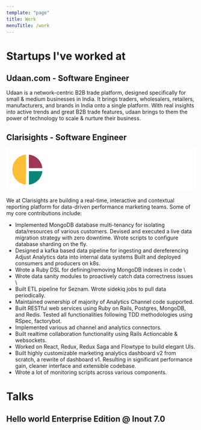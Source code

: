 ```yaml
---
template: "page"
title: Work
menuTitle: /work
---
```


# Startups I've worked at
## Udaan.com - Software Engineer

Udaan is a network-centric B2B trade platform, designed specifically for small & medium businesses in India. It brings traders, wholesalers, retailers, manufacturers, and brands in India onto a single platform. With real insights into active trends and great B2B trade features, udaan brings to them the power of technology to scale & nurture their business.


## Clarisights - Software Engineer
![Lokesh Devnani](./logo-ext.svg)

We at Clarisights are building a real-time, interactive and contextual reporting platform for data-driven performance marketing teams. Some of my core contributions include:

* Implemented MongoDB database multi-tenancy for isolating data/resources of various customers.
Devised and executed a live data migration strategy with zero downtime.
Wrote scripts to configure database sharding on the fly.
* Designed a kafka based data pipeline for ingesting and dereferencing Adjust Analytics data into internal data systems
Built and deployed consumers and producers on k8s.
* Wrote a Ruby DSL for defining/removing MongoDB indexes in code \\
* Wrote data sanity modules to proactively catch data correctness issues \\
* Built ETL pipeline for Seznam. Wrote sidekiq jobs to pull data periodically.
* Maintained ownership of majority of Analytics Channel code supported.
* Built RESTful web services using Ruby on Rails, Postgres, MongoDB, and Redis. Tested all functionalities following TDD methodologies using RSpec, factorybot.
* Implemented various ad channel and analytics connectors.
* Built realtime collaboration functionality using Rails Actioncable \& websockets.
* Worked on React, Redux, Redux Saga and Flowtype to build elegant UIs.
* Built highly customizable marketing analytics dashboard v2 from scratch, a rewrite of dashboard v1. Resulting in significant performance gain, cleaner interface and extensible codebase.
* Wrote a lot of monitoring scripts across various components.


# Talks

## Hello world Enterprise Edition @ Inout 7.0